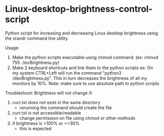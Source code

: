 # Linux-desktop-brightness-control-script
Python script for increasing and decreasing Linux desktop brightness using the xrandr command line utility.

Usage:
1. Make the python scripts executable using chmod command. (ex: chmod 755 ./incBrightness.py)
2. Make 2 keyboard shortcuts and link them to the python scripts
  ex: On my system CTRL+Left will run the command "python3 /decBrightness.py". This in turn decreases the brightness of all my monitors by 10%. Note: make sure to use absolute path to python scripts
  
Troubleshoot:
  Brightness will not change if:
   1. curr.txt does not exist in the same directory
      - rerunning the command should create the file
   2. curr.txt is not accessible/readable
      - change permission on file using chmod or other methods
   3. if brightness is =100% or <=30%
      - this is expected 
